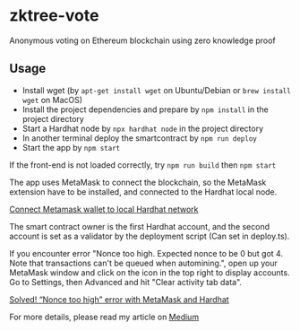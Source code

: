 # zktree-vote
Anonymous voting on Ethereum blockchain using zero knowledge proof

## Usage

- Install wget (by `apt-get install wget` on Ubuntu/Debian or `brew install wget` on MacOS)
- Install the project dependencies and prepare by `npm install` in the project directory
- Start a Hardhat node by `npx hardhat node` in the project directory
- In another terminal deploy the smartcontract by `npm run deploy`
- Start the app by `npm start`

If the front-end is not loaded correctly, try `npm run build` then `npm start`

The app uses MetaMask to connect the blockchain, so the MetaMask extension have to be installed, and connected to the Hardhat local node. 

[Connect Metamask wallet to local Hardhat network](https://medium.com/@kaishinaw/connecting-metamask-with-a-local-hardhat-network-7d8cea604dc6)

The smart contract owner is the first Hardhat account, and the second account is set as a validator by the deployment script (Can set in deploy.ts).

If you encounter error "Nonce too high. Expected nonce to be 0 but got 4. Note that transactions can't be queued when automining.", open up your MetaMask window and click on the icon in the top right to display accounts. Go to Settings, then Advanced and hit "Clear activity tab data".

[Solved! “Nonce too high” error with MetaMask and Hardhat](https://medium.com/@thelasthash/solved-nonce-too-high-error-with-metamask-and-hardhat-adc66f092cd)

For more details, please read my article on [Medium](https://thebojda.medium.com/how-i-built-an-anonymous-voting-system-on-the-ethereum-blockchain-using-zero-knowledge-proof-d5ab286228fd)
